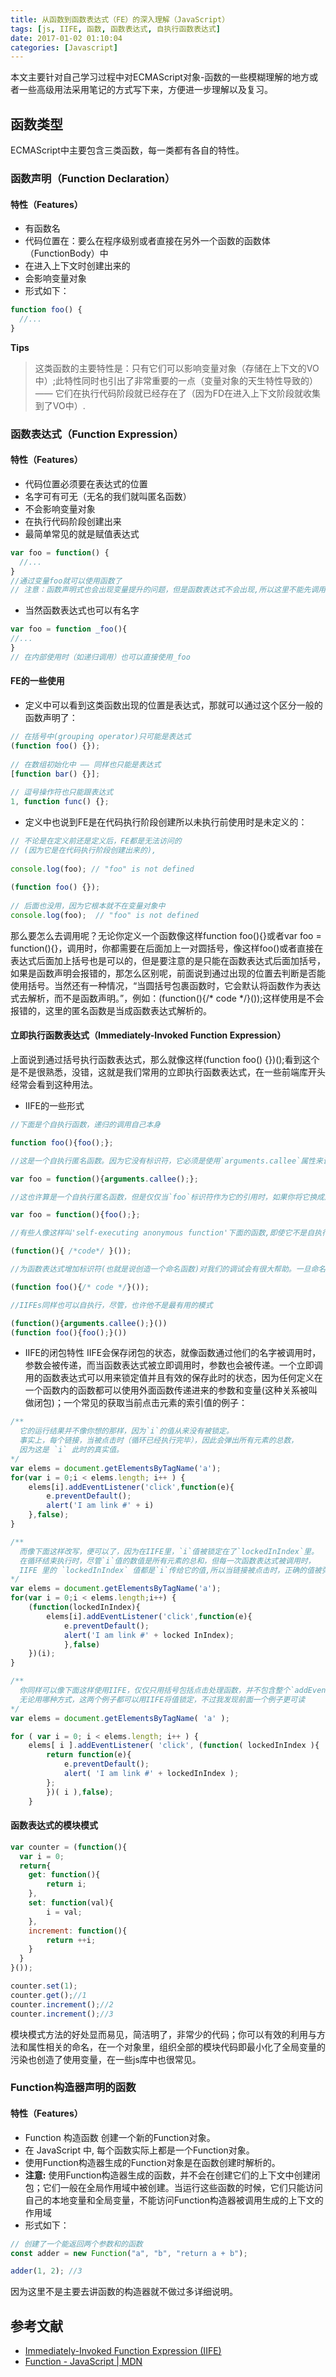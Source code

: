 ```yaml
---
title: 从函数到函数表达式（FE）的深入理解（JavaScript）
tags: [js, IIFE, 函数, 函数表达式, 自执行函数表达式]
date: 2017-01-02 01:10:04
categories: [Javascript]
---
```

本文主要针对自己学习过程中对ECMAScript对象-函数的一些模糊理解的地方或者一些高级用法采用笔记的方式写下来，方便进一步理解以及复习。
<!--more-->

## 函数类型
ECMAScript中主要包含三类函数，每一类都有各自的特性。

### 函数声明（Function Declaration）
#### 特性（Features）
* 有函数名
* 代码位置在：要么在程序级别或者直接在另外一个函数的函数体（FunctionBody）中
* 在进入上下文时创建出来的
* 会影响变量对象
* 形式如下：
``` javascript
function foo() {
  //...
}
```
**Tips**
> 这类函数的主要特性是：只有它们可以影响变量对象（存储在上下文的VO中）;此特性同时也引出了非常重要的一点（变量对象的天生特性导致的） —— 它们在执行代码阶段就已经存在了（因为FD在进入上下文阶段就收集到了VO中）.

### 函数表达式（Function Expression）
#### 特性（Features）
* 代码位置必须要在表达式的位置
* 名字可有可无（无名的我们就叫匿名函数）
* 不会影响变量对象
* 在执行代码阶段创建出来
* 最简单常见的就是赋值表达式
``` javascript
var foo = function() {
  //...
}
//通过变量foo就可以使用函数了
// 注意：函数声明式也会出现变量提升的问题，但是函数表达式不会出现,所以这里不能先调用，必须声明在前。
```
* 当然函数表达式也可以有名字
``` javascript
var foo = function _foo(){
//...
}
// 在内部使用时（如递归调用）也可以直接使用_foo
```
#### FE的一些使用
* 定义中可以看到这类函数出现的位置是表达式，那就可以通过这个区分一般的函数声明了：
``` javascript
// 在括号中(grouping operator)只可能是表达式
(function foo() {});
 
// 在数组初始化中 —— 同样也只能是表达式
[function bar() {}];
 
// 逗号操作符也只能跟表达式
1, function func() {};
```
* 定义中也说到FE是在代码执行阶段创建所以未执行前使用时是未定义的：
``` javascript
// 不论是在定义前还是定义后，FE都是无法访问的
// (因为它是在代码执行阶段创建出来的),
 
console.log(foo); // "foo" is not defined
 
(function foo() {});
 
// 后面也没用，因为它根本就不在变量对象中
console.log(foo);  // "foo" is not defined
```
那么要怎么去调用呢？无论你定义一个函数像这样function foo(){}或者var foo = function(){}，调用时，你都需要在后面加上一对圆括号，像这样foo()或者直接在表达式后面加上括号也是可以的，但是要注意的是只能在函数表达式后面加括号，如果是函数声明会报错的，那怎么区别呢，前面说到通过出现的位置去判断是否能使用括号。当然还有一种情况，“当圆括号包裹函数时，它会默认将函数作为表达式去解析，而不是函数声明。”，例如：(function(){/* code */}());这样使用是不会报错的，这里的匿名函数是当成函数表达式解析的。

#### 立即执行函数表达式（Immediately-Invoked Function Expression）
上面说到通过括号执行函数表达式，那么就像这样(function foo() {})();看到这个是不是很熟悉，没错，这就是我们常用的立即执行函数表达式，在一些前端库开头经常会看到这种用法。
* IIFE的一些形式
``` javascript
//下面是个自执行函数，递归的调用自己本身

function foo(){foo();};

//这是一个自执行匿名函数。因为它没有标识符，它必须是使用`arguments.callee`属性来调用它自己

var foo = function(){arguments.callee();};

//这也许算是一个自执行匿名函数，但是仅仅当`foo`标识符作为它的引用时，如果你将它换成用`foo`来调用同样可行

var foo = function(){foo();};

//有些人像这样叫'self-executing anonymous function'下面的函数,即使它不是自执行的，因为它并没有调用它自己。然后，它只是被立即调用了而已。

(function(){ /*code*/ }());

//为函数表达式增加标识符(也就是说创造一个命名函数)对我们的调试会有很大帮助。一旦命名，函数将不再匿名。

(function foo(){/* code */}());

//IIFEs同样也可以自执行，尽管，也许他不是最有用的模式

(function(){arguments.callee();}())
(function foo(){foo();}())

```
* IIFE的闭包特性
IIFE会保存闭包的状态，就像函数通过他们的名字被调用时，参数会被传递，而当函数表达式被立即调用时，参数也会被传递。一个立即调用的函数表达式可以用来锁定值并且有效的保存此时的状态，因为任何定义在一个函数内的函数都可以使用外面函数传递进来的参数和变量(这种关系被叫做闭包)；一个常见的获取当前点击元素的索引值的例子：
``` javascript
/** 
  它的运行结果并不像你想的那样，因为`i`的值从来没有被锁定。
  事实上，每个链接，当被点击时（循环已经执行完毕），因此会弹出所有元素的总数，
  因为这是 `i` 此时的真实值。
*/
var elems = document.getElementsByTagName('a');
for(var i = 0;i < elems.length; i++ ) {
    elems[i].addEventListener('click',function(e){
        e.preventDefault();
        alert('I am link #' + i)
    },false);
}

/**
  而像下面这样改写，便可以了，因为在IIFE里，`i`值被锁定在了`lockedInIndex`里。
  在循环结束执行时，尽管`i`值的数值是所有元素的总和，但每一次函数表达式被调用时，
  IIFE 里的 `lockedInIndex` 值都是`i`传给它的值,所以当链接被点击时，正确的值被弹出。
*/
var elems = document.getElementsByTagName('a');
for(var i = 0;i < elems.length;i++) {
    (function(lockedInIndex){
        elems[i].addEventListener('click',function(e){
            e.preventDefault();
            alert('I am link #' + locked InIndex);
            },false)
    })(i);
}

/**
  你同样可以像下面这样使用IIFE，仅仅只用括号包括点击处理函数，并不包含整个`addEventListener`。
  无论用哪种方式，这两个例子都可以用IIFE将值锁定，不过我发现前面一个例子更可读
*/
var elems = document.getElementsByTagName( 'a' );

for ( var i = 0; i < elems.length; i++ ) {
    elems[ i ].addEventListener( 'click', (function( lockedInIndex ){
        return function(e){
            e.preventDefault();
            alert( 'I am link #' + lockedInIndex );
        };
        })( i ),false);
    }

```

#### 函数表达式的模块模式
``` javascript
var counter = (function(){
  var i = 0;
  return{
    get: function(){
        return i;
    },
    set: function(val){
        i = val;
    },
    increment: function(){
        return ++i;
    }
  }
}());

counter.set(1);
counter.get();//1
counter.increment();//2
counter.increment();//3
```
模块模式方法的好处显而易见，简洁明了，非常少的代码；你可以有效的利用与方法和属性相关的命名，在一个对象里，组织全部的模块代码即最小化了全局变量的污染也创造了使用变量，在一些js库中也很常见。

### Function构造器声明的函数
#### 特性（Features）
* Function 构造函数 创建一个新的Function对象。
* 在 JavaScript 中, 每个函数实际上都是一个Function对象。
* 使用Function构造器生成的Function对象是在函数创建时解析的。
* **注意:** 使用Function构造器生成的函数，并不会在创建它们的上下文中创建闭包；它们一般在全局作用域中被创建。当运行这些函数的时候，它们只能访问自己的本地变量和全局变量，不能访问Function构造器被调用生成的上下文的作用域
* 形式如下：
``` javascript
// 创建了一个能返回两个参数和的函数
const adder = new Function("a", "b", "return a + b");

adder(1, 2); //3
```
因为这里不是主要去讲函数的构造器就不做过多详细说明。

## 参考文献
* [Immediately-Invoked Function Expression (IIFE)](http://benalman.com/news/2010/11/immediately-invoked-function-expression/)
* [Function - JavaScript | MDN](https://developer.mozilla.org/zh-CN/docs/Web/JavaScript/Reference/Global_Objects/Function)